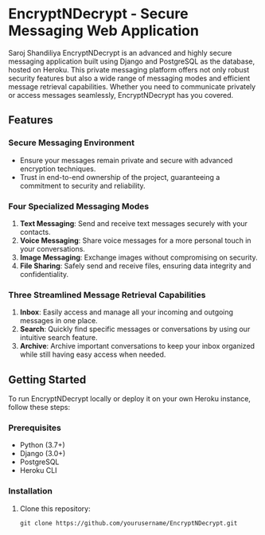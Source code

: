 # EncryptNDecrypt - Secure Messaging Web Application

Saroj Shandiliya
EncryptNDecrypt is an advanced and highly secure messaging application built using Django and PostgreSQL as the database, hosted on Heroku. This private messaging platform offers not only robust security features but also a wide range of messaging modes and efficient message retrieval capabilities. Whether you need to communicate privately or access messages seamlessly, EncryptNDecrypt has you covered.

## Features

### Secure Messaging Environment
- Ensure your messages remain private and secure with advanced encryption techniques.
- Trust in end-to-end ownership of the project, guaranteeing a commitment to security and reliability.

### Four Specialized Messaging Modes
1. **Text Messaging**: Send and receive text messages securely with your contacts.
2. **Voice Messaging**: Share voice messages for a more personal touch in your conversations.
3. **Image Messaging**: Exchange images without compromising on security.
4. **File Sharing**: Safely send and receive files, ensuring data integrity and confidentiality.

### Three Streamlined Message Retrieval Capabilities
1. **Inbox**: Easily access and manage all your incoming and outgoing messages in one place.
2. **Search**: Quickly find specific messages or conversations by using our intuitive search feature.
3. **Archive**: Archive important conversations to keep your inbox organized while still having easy access when needed.

## Getting Started

To run EncryptNDecrypt locally or deploy it on your own Heroku instance, follow these steps:

### Prerequisites

- Python (3.7+)
- Django (3.0+)
- PostgreSQL
- Heroku CLI

### Installation

1. Clone this repository:
   ```shell
   git clone https://github.com/yourusername/EncryptNDecrypt.git
